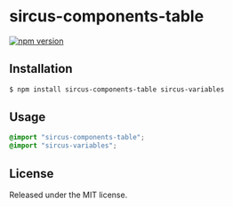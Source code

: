 # sircus-components-table

[![npm version](https://img.shields.io/npm/v/sircus-components-table.svg?style=flat)](https://www.npmjs.com/package/sircus-components-table)

## Installation

```bash
$ npm install sircus-components-table sircus-variables
```

## Usage

```css
@import "sircus-components-table";
@import "sircus-variables";
```

## License
Released under the MIT license.
